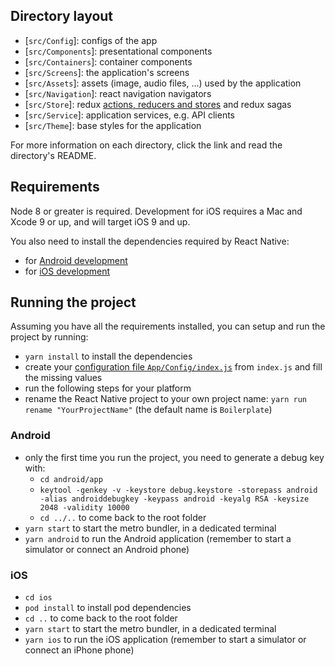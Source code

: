 ## Directory layout

- [`src/Config`]: configs of the app
- [`src/Components`]: presentational components
- [`src/Containers`]: container components
- [`src/Screens`]: the application's screens
- [`src/Assets`]: assets (image, audio files, ...) used by the application
- [`src/Navigation`]: react navigation navigators 
- [`src/Store`]: redux [actions, reducers and stores](https://redux.js.org/basics) and redux sagas
- [`src/Service`]: application services, e.g. API clients
- [`src/Theme`]: base styles for the application

For more information on each directory, click the link and read the directory's README.

## Requirements

Node 8 or greater is required. Development for iOS requires a Mac and Xcode 9 or up, and will target iOS 9 and up.

You also need to install the dependencies required by React Native:

- for [Android development](https://facebook.github.io/react-native/docs/getting-started.html#installing-dependencies-3)
- for [iOS development](https://facebook.github.io/react-native/docs/getting-started.html#installing-dependencies)

## Running the project

Assuming you have all the requirements installed, you can setup and run the project by running:

- `yarn install` to install the dependencies
- create your [configuration file `App/Config/index.js`](App/Config) from `index.js` and fill the missing values
- run the following steps for your platform
- rename the React Native project to your own project name: `yarn run rename "YourProjectName"` (the default name is `Boilerplate`)

### Android

- only the first time you run the project, you need to generate a debug key with:
  - `cd android/app`
  - `keytool -genkey -v -keystore debug.keystore -storepass android -alias androiddebugkey -keypass android -keyalg RSA -keysize 2048 -validity 10000`
  - `cd ../..` to come back to the root folder
- `yarn start` to start the metro bundler, in a dedicated terminal
- `yarn android` to run the Android application (remember to start a simulator or connect an Android phone)

### iOS

- `cd ios`
- `pod install` to install pod dependencies
- `cd ..` to come back to the root folder
- `yarn start` to start the metro bundler, in a dedicated terminal
- `yarn ios` to run the iOS application (remember to start a simulator or connect an iPhone phone)

